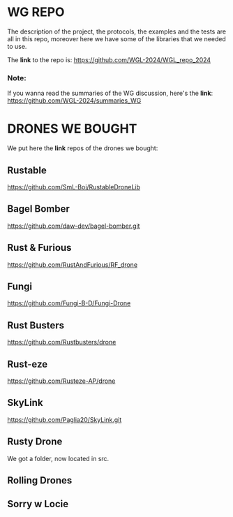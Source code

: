 # WG REPO
The description of the project, the protocols, the examples and the tests are all in this repo, moreover here we have some of the libraries that we needed to use.

The **link** to the repo is: https://github.com/WGL-2024/WGL_repo_2024

### Note: 
If you wanna read the summaries of the WG discussion, here's the **link**: https://github.com/WGL-2024/summaries_WG
# DRONES WE BOUGHT
We put here the **link** repos of the drones we bought:

## Rustable
https://github.com/SmL-Boi/RustableDroneLib
## Bagel Bomber
https://github.com/daw-dev/bagel-bomber.git
## Rust & Furious
https://github.com/RustAndFurious/RF_drone
## Fungi
https://github.com/Fungi-B-D/Fungi-Drone
## Rust Busters
https://github.com/Rustbusters/drone
## Rust-eze
https://github.com/Rusteze-AP/drone
## SkyLink
https://github.com/Paglia20/SkyLink.git
## Rusty Drone
We got a folder, now located in src.
## Rolling Drones


## Sorry w Locie

